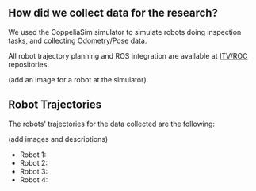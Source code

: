 ## How did we collect data for the research?

We used the CoppeliaSim simulator to simulate robots doing inspection tasks, and collecting [Odometry/Pose](http://docs.ros.org/en/noetic/api/nav_msgs/html/msg/Odometry.html) data.

All robot trajectory planning and ROS integration are available at [ITV/ROC](https://github.com/ITVRoC/espeleo_vrep_simulation) repositories.

(add an image for a robot at the simulator).

## Robot Trajectories

The robots' trajectories for the data collected are the following:

(add images and descriptions) 

- Robot 1:
- Robot 2:
- Robot 3:
- Robot 4:
